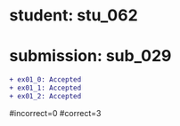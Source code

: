 # student: stu_062
# submission: sub_029

```diff
+ ex01_0: Accepted
+ ex01_1: Accepted
+ ex01_2: Accepted
```
#incorrect=0
#correct=3

